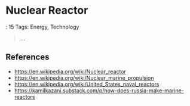 # Nuclear Reactor

: 15
Tags: Energy, Technology

> …
> 

## References

- https://en.wikipedia.org/wiki/Nuclear_reactor
- https://en.wikipedia.org/wiki/Nuclear_marine_propulsion
- https://en.wikipedia.org/wiki/United_States_naval_reactors
- https://kamilkazani.substack.com/p/how-does-russia-make-marine-reactors